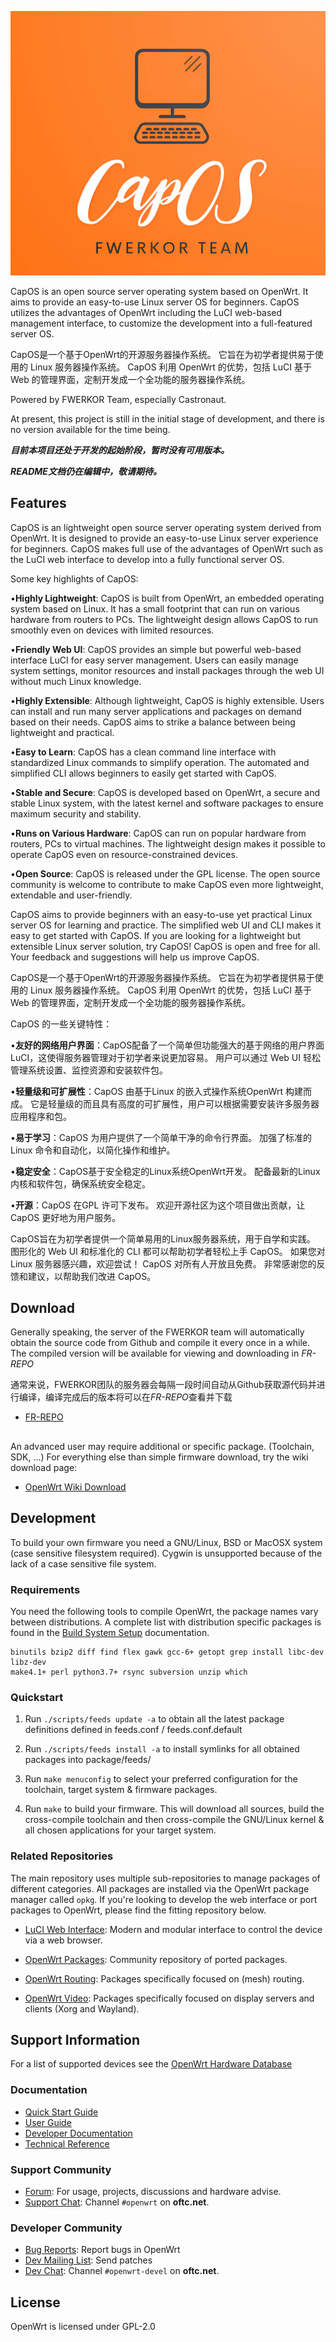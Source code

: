 ![OpenWrt logo](include/logo.png)

CapOS is an open source server operating system based on OpenWrt. It aims to provide an easy-to-use Linux server OS for beginners. CapOS utilizes the advantages of OpenWrt including the LuCI web-based management interface, to customize the development into a full-featured server OS.  

CapOS是一个基于OpenWrt的开源服务器操作系统。 它旨在为初学者提供易于使用的 Linux 服务器操作系统。 CapOS 利用 OpenWrt 的优势，包括 LuCI 基于 Web 的管理界面，定制开发成一个全功能的服务器操作系统。


Powered by FWERKOR Team, especially Castronaut. 


At present, this project is still in the initial stage of development, and there is no version available for the time being. 

***目前本项目还处于开发的起始阶段，暂时没有可用版本。***


***README文档仍在编辑中，敬请期待。***

## Features

CapOS is an lightweight open source server operating system derived from OpenWrt. It is designed to provide an easy-to-use Linux server experience for beginners. CapOS makes full use of the advantages of OpenWrt such as the LuCI web interface to develop into a fully functional server OS.

Some key highlights of CapOS:

•**Highly Lightweight**: CapOS is built from OpenWrt, an embedded operating system based on Linux. It has a small footprint that can run on various hardware from routers to PCs. The lightweight design allows CapOS to run smoothly even on devices with limited resources.

•**Friendly Web UI**: CapOS provides an simple but powerful web-based interface LuCI for easy server management. Users can easily manage system settings, monitor resources and install packages through the web UI without much Linux knowledge.  

•**Highly Extensible**: Although lightweight, CapOS is highly extensible. Users can install and run many server applications and packages on demand based on their needs. CapOS aims to strike a balance between being lightweight and practical.

•**Easy to Learn**: CapOS has a clean command line interface with standardized Linux commands to simplify operation. The automated and simplified CLI allows beginners to easily get started with CapOS.

•**Stable and Secure**: CapOS is developed based on OpenWrt, a secure and stable Linux system, with the latest kernel and software packages to ensure maximum security and stability.  

•**Runs on Various Hardware**: CapOS can run on popular hardware from routers, PCs to virtual machines. The lightweight design makes it possible to operate CapOS even on resource-constrained devices.  

•**Open Source**: CapOS is released under the GPL license. The open source community is welcome to contribute to make CapOS even more lightweight, extendable and user-friendly.

CapOS aims to provide beginners with an easy-to-use yet practical Linux server OS for learning and practice. The simplified web UI and CLI makes it easy to get started with CapOS. If you are looking for a lightweight but extensible Linux server solution, try CapOS! CapOS is open and free for all. Your feedback and suggestions will help us improve CapOS.

CapOS是一个基于OpenWrt的开源服务器操作系统。 它旨在为初学者提供易于使用的 Linux 服务器操作系统。 CapOS 利用 OpenWrt 的优势，包括 LuCI 基于 Web 的管理界面，定制开发成一个全功能的服务器操作系统。

CapOS 的一些关键特性：

•**友好的网络用户界面**：CapOS配备了一个简单但功能强大的基于网络的用户界面LuCI，这使得服务器管理对于初学者来说更加容易。 用户可以通过 Web UI 轻松管理系统设置、监控资源和安装软件包。

•**轻量级和可扩展性**：CapOS 由基于Linux 的嵌入式操作系统OpenWrt 构建而成。 它是轻量级的而且具有高度的可扩展性，用户可以根据需要安装许多服务器应用程序和包。

•**易于学习**：CapOS 为用户提供了一个简单干净的命令行界面。 加强了标准的 Linux 命令和自动化，以简化操作和维护。

•**稳定安全**：CapOS基于安全稳定的Linux系统OpenWrt开发。 配备最新的Linux内核和软件包，确保系统安全稳定。

•**开源**：CapOS 在GPL 许可下发布。 欢迎开源社区为这个项目做出贡献，让 CapOS 更好地为用户服务。

CapOS旨在为初学者提供一个简单易用的Linux服务器系统，用于自学和实践。 图形化的 Web UI 和标准化的 CLI 都可以帮助初学者轻松上手 CapOS。 如果您对 Linux 服务器感兴趣，欢迎尝试！ CapOS 对所有人开放且免费。 非常感谢您的反馈和建议，以帮助我们改进 CapOS。

## Download

Generally speaking, the server of the FWERKOR team will automatically obtain the source code from Github and compile it every once in a while. The compiled version will be available for viewing and downloading in *FR-REPO*

通常来说，FWERKOR团队的服务器会每隔一段时间自动从Github获取源代码并进行编译，编译完成后的版本将可以在*FR-REPO*查看并下载

* [FR-REPO](https://repo.fwerkor.com/)



## 

An advanced user may require additional or specific package. (Toolchain, SDK, ...) For everything else than simple firmware download, try the wiki download page:

* [OpenWrt Wiki Download](https://openwrt.org/downloads)

## Development

To build your own firmware you need a GNU/Linux, BSD or MacOSX system (case
sensitive filesystem required). Cygwin is unsupported because of the lack of a
case sensitive file system.

### Requirements

You need the following tools to compile OpenWrt, the package names vary between
distributions. A complete list with distribution specific packages is found in
the [Build System Setup](https://openwrt.org/docs/guide-developer/build-system/install-buildsystem)
documentation.

```
binutils bzip2 diff find flex gawk gcc-6+ getopt grep install libc-dev libz-dev
make4.1+ perl python3.7+ rsync subversion unzip which
```

### Quickstart

1. Run `./scripts/feeds update -a` to obtain all the latest package definitions
   defined in feeds.conf / feeds.conf.default

2. Run `./scripts/feeds install -a` to install symlinks for all obtained
   packages into package/feeds/

3. Run `make menuconfig` to select your preferred configuration for the
   toolchain, target system & firmware packages.

4. Run `make` to build your firmware. This will download all sources, build the
   cross-compile toolchain and then cross-compile the GNU/Linux kernel & all chosen
   applications for your target system.

### Related Repositories

The main repository uses multiple sub-repositories to manage packages of
different categories. All packages are installed via the OpenWrt package
manager called `opkg`. If you're looking to develop the web interface or port
packages to OpenWrt, please find the fitting repository below.

* [LuCI Web Interface](https://github.com/openwrt/luci): Modern and modular
  interface to control the device via a web browser.

* [OpenWrt Packages](https://github.com/openwrt/packages): Community repository
  of ported packages.

* [OpenWrt Routing](https://github.com/openwrt/routing): Packages specifically
  focused on (mesh) routing.

* [OpenWrt Video](https://github.com/openwrt/video): Packages specifically
  focused on display servers and clients (Xorg and Wayland).

## Support Information

For a list of supported devices see the [OpenWrt Hardware Database](https://openwrt.org/supported_devices)

### Documentation

* [Quick Start Guide](https://openwrt.org/docs/guide-quick-start/start)
* [User Guide](https://openwrt.org/docs/guide-user/start)
* [Developer Documentation](https://openwrt.org/docs/guide-developer/start)
* [Technical Reference](https://openwrt.org/docs/techref/start)

### Support Community

* [Forum](https://forum.openwrt.org): For usage, projects, discussions and hardware advise.
* [Support Chat](https://webchat.oftc.net/#openwrt): Channel `#openwrt` on **oftc.net**.

### Developer Community

* [Bug Reports](https://bugs.openwrt.org): Report bugs in OpenWrt
* [Dev Mailing List](https://lists.openwrt.org/mailman/listinfo/openwrt-devel): Send patches
* [Dev Chat](https://webchat.oftc.net/#openwrt-devel): Channel `#openwrt-devel` on **oftc.net**.

## License

OpenWrt is licensed under GPL-2.0
